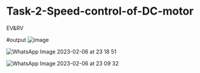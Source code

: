 # Task-2-Speed-control-of-DC-motor
EV&amp;RV

#output
![image](https://user-images.githubusercontent.com/120716113/217043328-b77fae90-1a91-4004-9e75-0144171f45ec.png)

![WhatsApp Image 2023-02-06 at 23 18 51](https://user-images.githubusercontent.com/120716113/217046900-1f6ec24f-501e-44b5-a614-f28506bacb0e.jpg)

![WhatsApp Image 2023-02-06 at 23 09 32](https://user-images.githubusercontent.com/120716113/217047214-4e00b223-1eab-429f-93c8-f4665fcc9318.jpg)
